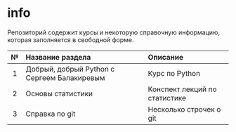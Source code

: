 # info

Репозиторий содержит курсы и некоторую справочную информацию, которая заполняется в свободной форме.

| № | Название раздела | Описание | 
| :----: | :---------------------- | :---------------------- | 
| 1 | Добрый, добрый Python с Сергеем Балакиревым | Курс по Python |
| 2 | Основы статистики | Конспект лекций по статистике |
| 3 | Справка по git | Несколько строчек о git |
